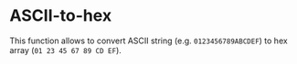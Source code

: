 # ASCII-to-hex

This function allows to convert ASCII string (e.g. `0123456789ABCDEF`) to hex array (`01 23 45 67 89 CD EF`).
